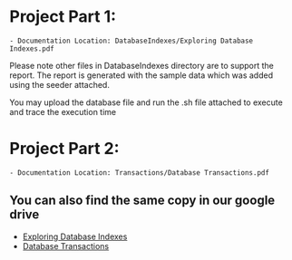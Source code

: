 # Project Part 1:  
    - Documentation Location: DatabaseIndexes/Exploring Database Indexes.pdf

Please note other files in DatabaseIndexes directory are to support the report. The report is generated with the sample data which was added using the seeder attached.

You may upload the database file and run the .sh file attached to execute and trace the execution time

# Project Part 2:  
    - Documentation Location: Transactions/Database Transactions.pdf

## You can also find the same copy in our google drive
- <a href="https://docs.google.com/document/d/1KkpkohGaVwlbr6qa0QFE05TMpvkvHyCtn7Hr0if4NhI/edit">Exploring Database Indexes</a>
- <a href="https://docs.google.com/document/d/13Huo1fInZ3hTsGoL7yMRdmZFBiOy5Z52Uiyd8W7NTRY/edit">Database Transactions</a>